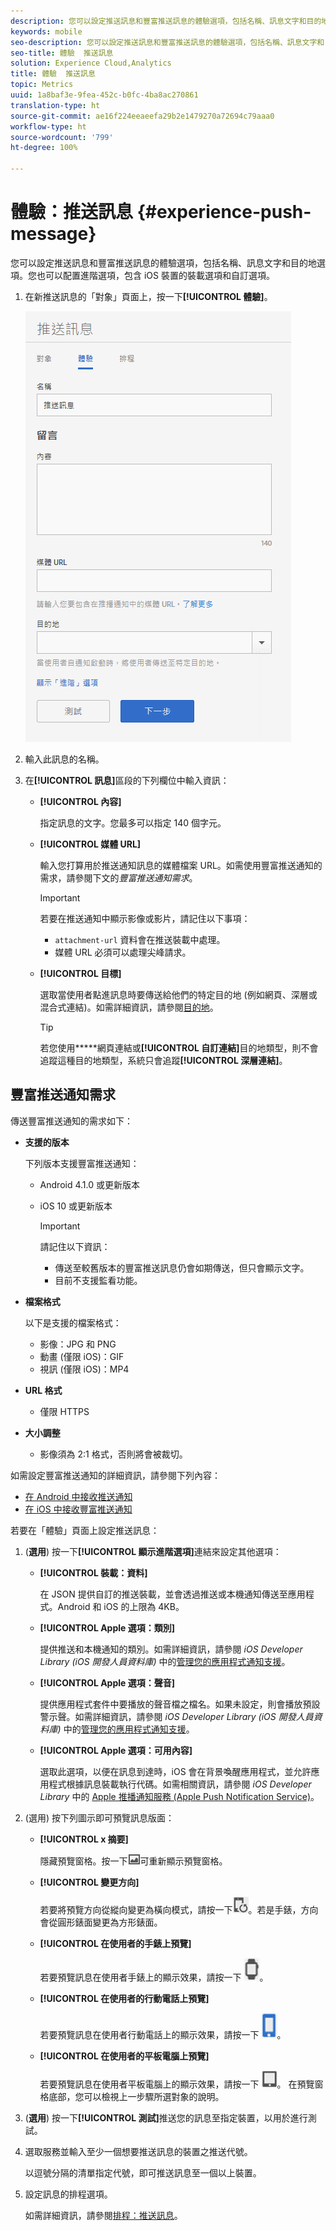 ```yaml
---
description: 您可以設定推送訊息和豐富推送訊息的體驗選項，包括名稱、訊息文字和目的地選項。您也可以配置進階選項，包含 iOS 裝置的裝載選項和自訂選項。
keywords: mobile
seo-description: 您可以設定推送訊息和豐富推送訊息的體驗選項，包括名稱、訊息文字和目的地選項。您也可以配置進階選項，包含 iOS 裝置的裝載選項和自訂選項。
seo-title: 體驗  推送訊息
solution: Experience Cloud,Analytics
title: 體驗  推送訊息
topic: Metrics
uuid: 1a8baf3e-9fea-452c-b0fc-4ba8ac270861
translation-type: ht
source-git-commit: ae16f224eeaeefa29b2e1479270a72694c79aaa0
workflow-type: ht
source-wordcount: '799'
ht-degree: 100%

---
```



# 體驗：推送訊息 {#experience-push-message}

您可以設定推送訊息和豐富推送訊息的體驗選項，包括名稱、訊息文字和目的地選項。您也可以配置進階選項，包含 iOS 裝置的裝載選項和自訂選項。

1. 在新推送訊息的「對象」頁面上，按一下&#x200B;**[!UICONTROL 體驗]**。

   ![體驗推送訊息畫面](assets/experience-push-message.png)

1. 輸入此訊息的名稱。
1. 在&#x200B;**[!UICONTROL 訊息]**&#x200B;區段的下列欄位中輸入資訊：

   * **[!UICONTROL 內容]**

      指定訊息的文字。您最多可以指定 140 個字元。

   * **[!UICONTROL 媒體 URL]**

      輸入您打算用於推送通知訊息的媒體檔案 URL。如需使用豐富推送通知的需求，請參閱下文的&#x200B;*豐富推送通知需求*。

      >[!IMPORTANT]
      >
      >若要在推送通知中顯示影像或影片，請記住以下事項：
      > * `attachment-url` 資料會在推送裝載中處理。
      > * 媒體 URL 必須可以處理尖峰請求。


   * **[!UICONTROL 目標]**

      選取當使用者點進訊息時要傳送給他們的特定目的地 (例如網頁、深層或混合式連結)。如需詳細資訊，請參閱[目的地](/help/using/acquisition-main/c-create-destinations.md)。

      >[!TIP]
      >
      >若您使用*****&#x200B;網頁連結或&#x200B;**[!UICONTROL 自訂連結]**&#x200B;目的地類型，則不會追蹤這種目的地類型，系統只會追蹤&#x200B;**[!UICONTROL 深層連結]**。

## 豐富推送通知需求

傳送豐富推送通知的需求如下：

* **支援的版本**

   下列版本支援豐富推送通知：
   * Android 4.1.0 或更新版本
   * iOS 10 或更新版本

      >[!IMPORTANT]
      >
      >請記住以下資訊：
      >* 傳送至較舊版本的豐富推送訊息仍會如期傳送，但只會顯示文字。
      >* 目前不支援監看功能。


* **檔案格式**

   以下是支援的檔案格式：
   * 影像：JPG 和 PNG
   * 動畫 (僅限 iOS)：GIF
   * 視訊 (僅限 iOS)：MP4

* **URL 格式**
   * 僅限 HTTPS

* **大小調整**
   * 影像須為 2:1 格式，否則將會被裁切。

如需設定豐富推送通知的詳細資訊，請參閱下列內容：

* [在 Android 中接收推送通知](/help/android/messaging-main/push-messaging/c-set-up-rich-push-notif-android.md)
* [在 iOS 中接收豐富推送通知](/help/ios/messaging-main/push-messaging/c-set-up-rich-push-notif-ios.md)

若要在「體驗」頁面上設定推送訊息：

1. (**選用**) 按一下&#x200B;**[!UICONTROL 顯示進階選項]**&#x200B;連結來設定其他選項：

   * **[!UICONTROL 裝載：資料]**

      在 JSON 提供自訂的推送裝載，並會透過推送或本機通知傳送至應用程式。Android 和 iOS 的上限為 4KB。

   * **[!UICONTROL Apple 選項：類別]**

      提供推送和本機通知的類別。如需詳細資訊，請參閱 *iOS Developer Library (iOS 開發人員資料庫)* 中的[管理您的應用程式通知支援](https://developer.apple.com/library/content/documentation/NetworkingInternet/Conceptual/RemoteNotificationsPG/SupportingNotificationsinYourApp.html#//apple_ref/doc/uid/TP40008194-CH4-SW9)。

   * **[!UICONTROL Apple 選項：聲音]**

      提供應用程式套件中要播放的聲音檔之檔名。如果未設定，則會播放預設警示聲。如需詳細資訊，請參閱 *iOS Developer Library (iOS 開發人員資料庫)* 中的[管理您的應用程式通知支援](https://developer.apple.com/library/content/documentation/NetworkingInternet/Conceptual/RemoteNotificationsPG/SupportingNotificationsinYourApp.html#//apple_ref/doc/uid/TP40008194-CH4-SW10)。

   * **[!UICONTROL Apple 選項：可用內容]**

      選取此選項，以便在訊息到達時，iOS 會在背景喚醒應用程式，並允許應用程式根據訊息裝載執行代碼。如需相關資訊，請參閱 *iOS Developer Library* 中的 [Apple 推播通知服務 (Apple Push Notification Service)](https://developer.apple.com/library/content/documentation/NetworkingInternet/Conceptual/RemoteNotificationsPG/APNSOverview.html#//apple_ref/doc/uid/TP40008194-CH8-SW1)。

1. (選用) 按下列圖示即可預覽訊息版面：

   * **[!UICONTROL x 摘要]**

      隱藏預覽窗格。按一下![預覽](assets/icon_preview.png)可重新顯示預覽窗格。

   * **[!UICONTROL 變更方向]**

      若要將預覽方向從縱向變更為橫向模式，請按一下![方向](assets/icon_orientation.png)。若是手錶，方向會從圓形錶面變更為方形錶面。

   * **[!UICONTROL 在使用者的手錶上預覽]**

      若要預覽訊息在使用者手錶上的顯示效果，請按一下 ![手錶圖示](assets/icon_watch.png)。

   * **[!UICONTROL 在使用者的行動電話上預覽]**

      若要預覽訊息在使用者行動電話上的顯示效果，請按一下 ![電話圖示](assets/icon_phone.png)。

   * **[!UICONTROL 在使用者的平板電腦上預覽]**

      若要預覽訊息在使用者平板電腦上的顯示效果，請按一下 ![平板電腦圖示](assets/icon_tablet.png)。
   在預覽窗格底部，您可以檢視上一步驟所選對象的說明。

1. (**選用**) 按一下&#x200B;**[!UICONTROL 測試]**&#x200B;推送您的訊息至指定裝置，以用於進行測試。
1. 選取服務並輸入至少一個想要推送訊息的裝置之推送代號。

   以逗號分隔的清單指定代號，即可推送訊息至一個以上裝置。

1. 設定訊息的排程選項。

   如需詳細資訊，請參閱[排程：推送訊息](/help/using/in-app-messaging/t-create-push-message/c-schedule-push-message.md)。
